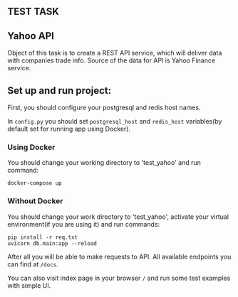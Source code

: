 ## TEST TASK

## Yahoo API
Object of this task is to create a REST API service, which will deliver data with companies trade info. Source of the data for API is Yahoo Finance service.

## Set up and run project:

First, you should configure your postgresql and redis host names.

In ```config.py``` you should set ```postgresql_host``` and ```redis_host``` variables(by default set for running app using Docker).

### Using Docker
You should change your working directory to 'test_yahoo' and run command:
```
docker-compose up
```

### Without Docker

You should change your work directory to 'test_yahoo', activate your virtual environment(if you are using it) and run commands:
```
pip install -r req.txt
uvicorn db.main:app --reload
```
After all you will be able to make requests to API. All available endpoints you can find at ```/docs```. 

You can also visit index page in your browser ```/``` and run some test examples with simple UI.


